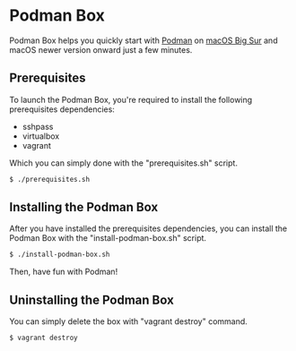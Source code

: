 # Podman Box

Podman Box helps you quickly start with [Podman](https://podman.io/) on [macOS Big Sur](https://www.apple.com/macos/big-sur/) and macOS newer version onward just a few minutes.

## Prerequisites

To launch the Podman Box, you're required to install the following prerequisites dependencies:
- sshpass
- virtualbox
- vagrant

Which you can simply done with the "prerequisites.sh" script.

```sh
$ ./prerequisites.sh
```

## Installing the Podman Box

After you have installed the prerequisites dependencies, you can install the Podman Box with the "install-podman-box.sh" script.

```sh
$ ./install-podman-box.sh
```

Then, have fun with Podman!

## Uninstalling the Podman Box

You can simply delete the box with "vagrant destroy" command.

```sh
$ vagrant destroy
```